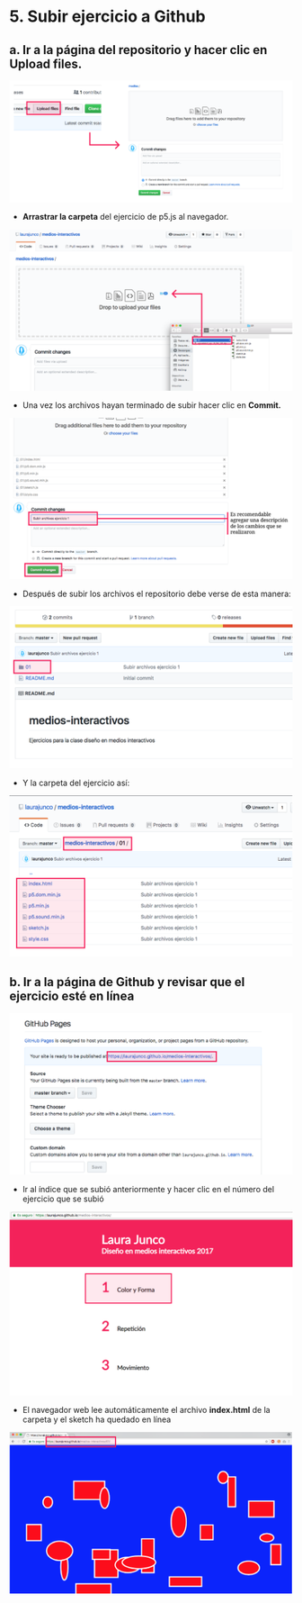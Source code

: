 # 5. Subir ejercicio a Github

## a. Ir a la página del repositorio y hacer clic en **Upload files.**

![](../../.gitbook/assets/archivos-14.png)

* **Arrastrar la carpeta** del ejercicio de p5.js al navegador.

![](../../.gitbook/assets/archivos-15.png)

* Una vez los archivos hayan terminado de subir hacer clic en **Commit.**

![](../../.gitbook/assets/archivos-16.png)

* Después de subir los archivos el repositorio debe verse de esta manera:

![](../../.gitbook/assets/archivos-17.png)

* Y la carpeta del ejercicio así:

![](../../.gitbook/assets/archivos-18.png)

## b. Ir a la página de Github y revisar que el ejercicio esté en línea

![](../../.gitbook/assets/archivos-22.png)

* Ir al índice que se subió anteriormente y hacer clic en el número del ejercicio que se subió

![](../../.gitbook/assets/indice-93.png)

* El navegador web lee automáticamente el archivo **index.html** de la carpeta y el sketch ha quedado en línea

![](../../.gitbook/assets/archivos-25.png)

